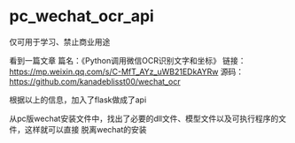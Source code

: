 # pc_wechat_ocr_api
仅可用于学习、禁止商业用途

看到一篇文章
篇名：《Python调用微信OCR识别文字和坐标》
链接：https://mp.weixin.qq.com/s/C-MfT_AYz_uWB21EDkAYRw
源码：https://github.com/kanadeblisst00/wechat_ocr


根据以上的信息，加入了flask做成了api

从pc版wechat安装文件中，找出了必要的dll文件、模型文件以及可执行程序的文件，这样就可以直接
脱离wechat的安装

